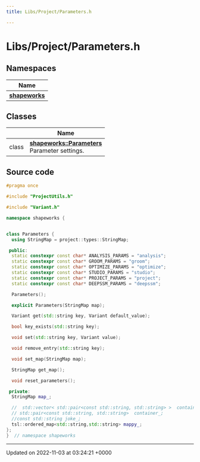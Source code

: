 ```yaml
---
title: Libs/Project/Parameters.h

---
```


# Libs/Project/Parameters.h



## Namespaces

| Name           |
| -------------- |
| **[shapeworks](../Namespaces/namespaceshapeworks.md)**  |

## Classes

|                | Name           |
| -------------- | -------------- |
| class | **[shapeworks::Parameters](../Classes/classshapeworks_1_1Parameters.md)** <br>Parameter settings.  |




## Source code

```cpp
#pragma once

#include "ProjectUtils.h"

#include "Variant.h"

namespace shapeworks {


class Parameters {
  using StringMap = project::types::StringMap;

 public:
  static constexpr const char* ANALYSIS_PARAMS = "analysis";
  static constexpr const char* GROOM_PARAMS = "groom";
  static constexpr const char* OPTIMIZE_PARAMS = "optimize";
  static constexpr const char* STUDIO_PARAMS = "studio";
  static constexpr const char* PROJECT_PARAMS = "project";
  static constexpr const char* DEEPSSM_PARAMS = "deepssm";

  Parameters();

  explicit Parameters(StringMap map);

  Variant get(std::string key, Variant default_value);

  bool key_exists(std::string key);

  void set(std::string key, Variant value);

  void remove_entry(std::string key);

  void set_map(StringMap map);

  StringMap get_map();

  void reset_parameters();

 private:
  StringMap map_;

  //  std::vector< std::pair<const std::string, std::string> >  container_;
  // std::pair<const std::string, std::string>  container_;
  //const std::string joke_;
  tsl::ordered_map<std::string,std::string> mappy_;
};
}  // namespace shapeworks
```


-------------------------------

Updated on 2022-11-03 at 03:24:21 +0000
